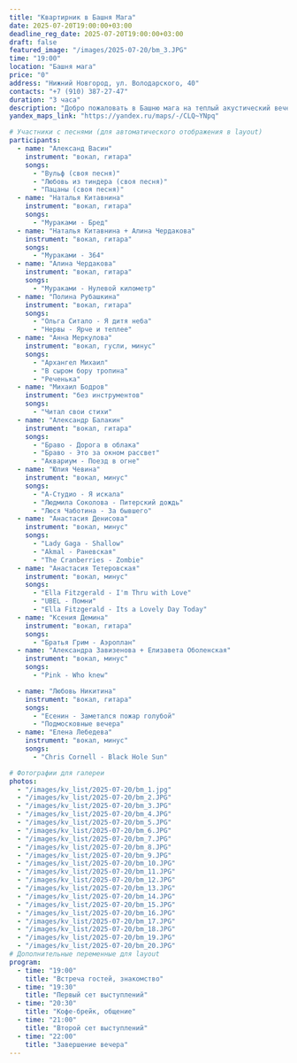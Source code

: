 ```yaml
---
title: "Квартирник в Башня Мага"
date: 2025-07-20T19:00:00+03:00
deadline_reg_date: 2025-07-20T19:00:00+03:00
draft: false
featured_image: "/images/2025-07-20/bm_3.JPG"
time: "19:00"
location: "Башня мага"
price: "0"
address: "Нижний Новгород, ул. Володарского, 40"
contacts: "+7 (910) 387-27-47"
duration: "3 часа"
description: "Добро пожаловать в Башню мага на теплый акустический вечер"
yandex_maps_link: "https://yandex.ru/maps/-/CLQ~YNpq"

# Участники с песнями (для автоматического отображения в layout)
participants:
  - name: "Александ Васин"
    instrument: "вокал, гитара"
    songs:
      - "Вульф (своя песня)"
      - "Любовь из тиндера (своя песня)"
      - "Пацаны (своя песня)"
  - name: "Наталья Китавнина"
    instrument: "вокал, гитара"
    songs:
      - "Мураками - Бред"
  - name: "Наталья Китавнина + Алина Чердакова"
    instrument: "вокал, гитара"
    songs:
      - "Мураками - 364"
  - name: "Алина Чердакова"
    instrument: "вокал, гитара"
    songs:
      - "Мураками - Нулевой километр"
  - name: "Полина Рубашкина"
    instrument: "вокал, гитара"
    songs:
      - "Ольга Ситало - Я дитя неба"
      - "Нервы - Ярче и теплее"
  - name: "Анна Меркулова"
    instrument: "вокал, гусли, минус"
    songs:
      - "Архангел Михаил"
      - "В сыром бору тропина"
      - "Реченька"
  - name: "Михаил Бодров"
    instrument: "без инструментов"
    songs:
      - "Читал свои стихи"
  - name: "Александр Балакин"
    instrument: "вокал, гитара"
    songs:
      - "Браво - Дорога в облака"
      - "Браво - Это за окном рассвет"
      - "Аквариум - Поезд в огне"
  - name: "Юлия Чевина"
    instrument: "вокал, минус"
    songs:
      - "А-Студио - Я искала"
      - "Людмила Соколова - Питерский дождь"
      - "Люся Чаботина - За бывшего"
  - name: "Анастасия Денисовa"
    instrument: "вокал, минус"
    songs:
      - "Lady Gaga - Shallow"
      - "Akmal - Раневская"
      - "The Cranberries - Zombie"
  - name: "Анастасия Тетеровская"
    instrument: "вокал, минус"
    songs:
      - "Ella Fitzgerald - I'm Thru with Love"
      - "UBEL - Помни"
      - "Ella Fitzgerald - Its a Lovely Day Today"
  - name: "Ксения Демина"
    instrument: "вокал, гитара"
    songs:
      - "Братья Грим - Аэроплан"
  - name: "Александра Завизенова + Елизавета Оболенская"
    instrument: "вокал, минус"
    songs:
      - "Pink - Who knew"

  - name: "Любовь Никитина"
    instrument: "вокал, гитара"
    songs:
      - "Eceнин - Заметался пожар голубой"
      - "Подмосковные вечера"
  - name: "Eлена Лебедева"
    instrument: "вокал, минус"
    songs:
      - "Chris Cornell - Black Hole Sun"

# Фотографии для галереи
photos:
  - "/images/kv_list/2025-07-20/bm_1.jpg"
  - "/images/kv_list/2025-07-20/bm_2.JPG"
  - "/images/kv_list/2025-07-20/bm_3.JPG"
  - "/images/kv_list/2025-07-20/bm_4.JPG"
  - "/images/kv_list/2025-07-20/bm_5.JPG"
  - "/images/kv_list/2025-07-20/bm_6.JPG"
  - "/images/kv_list/2025-07-20/bm_7.JPG"
  - "/images/kv_list/2025-07-20/bm_8.JPG"
  - "/images/kv_list/2025-07-20/bm_9.JPG"
  - "/images/kv_list/2025-07-20/bm_10.JPG"
  - "/images/kv_list/2025-07-20/bm_11.JPG"
  - "/images/kv_list/2025-07-20/bm_12.JPG"
  - "/images/kv_list/2025-07-20/bm_13.JPG"
  - "/images/kv_list/2025-07-20/bm_14.JPG"
  - "/images/kv_list/2025-07-20/bm_15.JPG"
  - "/images/kv_list/2025-07-20/bm_16.JPG"
  - "/images/kv_list/2025-07-20/bm_17.JPG"
  - "/images/kv_list/2025-07-20/bm_18.JPG"
  - "/images/kv_list/2025-07-20/bm_19.JPG"
  - "/images/kv_list/2025-07-20/bm_20.JPG"
# Дополнительные переменные для layout
program:
  - time: "19:00"
    title: "Встреча гостей, знакомство"
  - time: "19:30"
    title: "Первый сет выступлений"
  - time: "20:30"
    title: "Кофе-брейк, общение"
  - time: "21:00"
    title: "Второй сет выступлений"
  - time: "22:00"
    title: "Завершение вечера"
---
```

